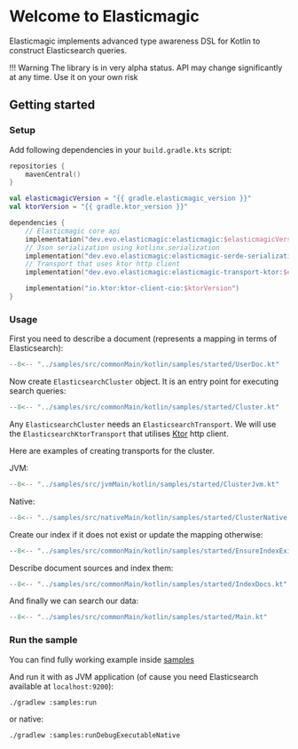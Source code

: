 # Welcome to Elasticmagic

Elasticmagic implements advanced type awareness DSL for Kotlin to construct Elasticsearch queries.

!!! Warning
    The library is in very alpha status. API may change significantly at any time.
    Use it on your own risk

## Getting started

### Setup

Add following dependencies in your `build.gradle.kts` script:

```kotlin
repositories {
    mavenCentral()
}

val elasticmagicVersion = "{{ gradle.elasticmagic_version }}"
val ktorVersion = "{{ gradle.ktor_version }}"

dependencies {
    // Elasticmagic core api
    implementation("dev.evo.elasticmagic:elasticmagic:$elasticmagicVersion")
    // Json serialization using kotlinx.serialization
    implementation("dev.evo.elasticmagic:elasticmagic-serde-serialization-json:$elasticmagicVersion")
    // Transport that uses ktor http client
    implementation("dev.evo.elasticmagic:elasticmagic-transport-ktor:$elasticmagicVersion")

    implementation("io.ktor:ktor-client-cio:$ktorVersion")
}
```

### Usage

First you need to describe a document (represents a mapping in terms of Elasticsearch):

```kotlin
--8<-- "../samples/src/commonMain/kotlin/samples/started/UserDoc.kt"
```

Now create `ElasticsearchCluster` object. It is an entry point for executing search queries:

```kotlin
--8<-- "../samples/src/commonMain/kotlin/samples/started/Cluster.kt"
```

Any `ElasticsearchCluster` needs an `ElasticsearchTransport`. We will use
the `ElasticsearchKtorTransport` that utilises [Ktor](https://ktor.io/docs/create-client.html)
http client.

Here are examples of creating transports for the cluster.

JVM:

```kotlin
--8<-- "../samples/src/jvmMain/kotlin/samples/started/ClusterJvm.kt"
```

Native:

```kotlin
--8<-- "../samples/src/nativeMain/kotlin/samples/started/ClusterNative.kt"
```

Create our index if it does not exist or update the mapping otherwise:

```kotlin
--8<-- "../samples/src/commonMain/kotlin/samples/started/EnsureIndexExists.kt"
```

Describe document sources and index them: 

```kotlin
--8<-- "../samples/src/commonMain/kotlin/samples/started/IndexDocs.kt"
```

And finally we can search our data:

```kotlin
--8<-- "../samples/src/commonMain/kotlin/samples/started/Main.kt"
```

### Run the sample

You can find fully working example inside [samples](https://github.com/anti-social/elasticmagic-kt/tree/master/samples/src/commonMain/kotlin/samples/started)

And run it with as JVM application (of cause you need Elasticsearch available at `localhost:9200`):

```shell
./gradlew :samples:run
```

or native:

```shell
./gradlew :samples:runDebugExecutableNative
```
